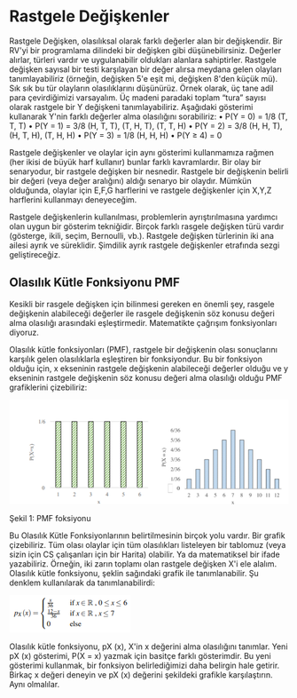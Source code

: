 # Rastgele Değişkenler
Rastgele Değişken, olasılıksal olarak farklı değerler alan bir değişkendir. Bir RV'yi bir programlama dilindeki bir değişken gibi düşünebilirsiniz. Değerler alırlar, türleri vardır ve uygulanabilir oldukları alanlara sahiptirler. Rastgele değişken sayısal bir testi karşılayan bir değer alırsa meydana gelen olayları tanımlayabiliriz 
(örneğin, değişken 5'e eşit mi, değişken 8'den küçük mü). Sık sık bu tür olayların olasılıklarını düşünürüz.
Örnek olarak, üç tane adil para çevirdiğimizi varsayalım. Üç madeni paradaki toplam “tura” sayısı olarak rastgele bir Y değişkeni tanımlayabiliriz. Aşağıdaki gösterimi kullanarak Y'nin farklı değerler alma olasılığını sorabiliriz:
• P(Y = 0) = 1/8 (T, T, T)
• P(Y = 1) = 3/8 (H, T, T), (T, H, T), (T, T, H)
• P(Y = 2) = 3/8 (H, H, T), (H, T, H), (T, H, H)
• P(Y = 3) = 1/8 (H, H, H)
• P(Y ≥ 4) = 0

Rastgele değişkenler ve olaylar için aynı gösterimi kullanmamıza rağmen (her ikisi de büyük harf kullanır) bunlar farklı kavramlardır. Bir olay bir senaryodur, bir rastgele değişken bir nesnedir. Rastgele bir değişkenin belirli bir değeri (veya değer aralığını) aldığı senaryo bir olaydır. Mümkün olduğunda, olaylar için E,F,G harflerini ve rastgele değişkenler için X,Y,Z harflerini kullanmayı deneyeceğim.

Rastgele değişkenlerin kullanılması, problemlerin ayrıştırılmasına yardımcı olan uygun bir gösterim tekniğidir. Birçok farklı rasgele değişken türü vardır (gösterge, ikili, seçim, Bernoulli, vb.). Rastgele değişken türlerinin iki ana ailesi ayrık ve süreklidir. Şimdilik ayrık rastgele değişkenler etrafında sezgi geliştireceğiz.

## Olasılık Kütle Fonksiyonu PMF
Kesikli bir rasgele değişken için bilinmesi gereken en önemli şey, rasgele değişkenin alabileceği değerler ile rasgele değişkenin söz konusu değeri alma olasılığı arasındaki eşleştirmedir. Matematikte çağrışım fonksiyonları diyoruz.

Olasılık kütle fonksiyonları (PMF), rastgele bir değişkenin olası sonuçlarını karşılık gelen olasılıklarla eşleştiren bir fonksiyondur. Bu bir fonksiyon olduğu için, x ekseninin rastgele değişkenin alabileceği değerler olduğu ve y ekseninin rastgele değişkenin söz konusu değeri alma olasılığı olduğu PMF grafiklerini çizebiliriz:

![resim1](https://raw.githubusercontent.com/suhap/Probability/master/resource/4-1.png)

Şekil 1: PMF foksiyonu

Bu Olasılık Kütle Fonksiyonlarının belirtilmesinin birçok yolu vardır. Bir grafik çizebiliriz. Tüm olası olaylar için tüm olasılıkları listeleyen bir tablomuz (veya sizin için CS çalışanları için bir Harita) olabilir. Ya da matematiksel bir ifade yazabiliriz. Örneğin, iki zarın toplamı olan rastgele değişken X'i ele alalım. Olasılık kütle fonksiyonu, şeklin sağındaki grafik ile tanımlanabilir. Şu denklem kullanılarak da tanımlanabilirdi:

![formul1](https://raw.githubusercontent.com/suhap/Probability/master/resource/4f-1.png)

Olasılık kütle fonksiyonu, pX (x), X'in x değerini alma olasılığını tanımlar. Yeni pX (x) gösterimi, P(X = x) yazmak için basitçe farklı gösterimdir. Bu yeni gösterimi kullanmak, bir fonksiyon belirlediğimizi daha belirgin hale getirir. Birkaç x değeri deneyin ve pX (x) değerini şekildeki grafikle karşılaştırın. Aynı olmalılar.
